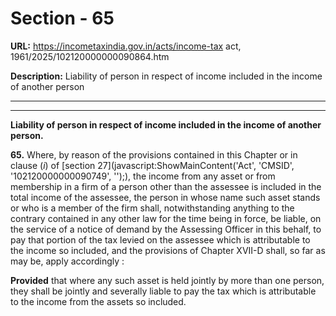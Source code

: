# Section - 65

**URL:** https://incometaxindia.gov.in/acts/income-tax act, 1961/2025/102120000000090864.htm

**Description:** Liability of person in respect of income included in the income of another person

---

****

**Liability of person in respect of income included in the income of another person.**

**65.** Where, by reason of the provisions contained in this Chapter or in clause (_i_) of [section 27](javascript:ShowMainContent\('Act', 'CMSID', '102120000000090749', ''\);), the income from any asset or from membership in a firm of a person other than the assessee is included in the total income of the assessee, the person in whose name such asset stands or who is a member of the firm shall, notwithstanding anything to the contrary contained in any other law for the time being in force, be liable, on the service of a notice of demand by the Assessing Officer in this behalf, to pay that portion of the tax levied on the assessee which is attributable to the income so included, and the provisions of Chapter XVII-D shall, so far as may be, apply accordingly :

**Provided** that where any such asset is held jointly by more than one person, they shall be jointly and severally liable to pay the tax which is attributable to the income from the assets so included.